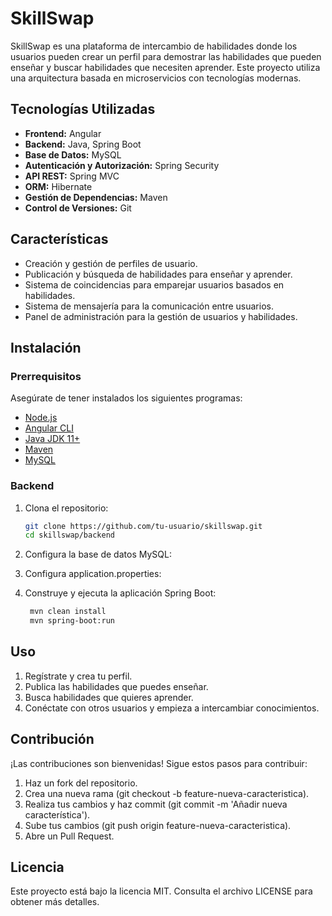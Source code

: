 # SkillSwap

SkillSwap es una plataforma de intercambio de habilidades donde los usuarios pueden crear un perfil para demostrar las habilidades que pueden enseñar y buscar habilidades que necesiten aprender. Este proyecto utiliza una arquitectura basada en microservicios con tecnologías modernas.

## Tecnologías Utilizadas

- **Frontend:** Angular
- **Backend:** Java, Spring Boot
- **Base de Datos:** MySQL
- **Autenticación y Autorización:** Spring Security
- **API REST:** Spring MVC
- **ORM:** Hibernate
- **Gestión de Dependencias:** Maven
- **Control de Versiones:** Git

## Características

- Creación y gestión de perfiles de usuario.
- Publicación y búsqueda de habilidades para enseñar y aprender.
- Sistema de coincidencias para emparejar usuarios basados en habilidades.
- Sistema de mensajería para la comunicación entre usuarios.
- Panel de administración para la gestión de usuarios y habilidades.

## Instalación

### Prerrequisitos

Asegúrate de tener instalados los siguientes programas:

- [Node.js](https://nodejs.org/)
- [Angular CLI](https://angular.io/cli)
- [Java JDK 11+](https://www.oracle.com/java/technologies/javase-jdk11-downloads.html)
- [Maven](https://maven.apache.org/)
- [MySQL](https://www.mysql.com/)

### Backend

1. Clona el repositorio:

   ```bash
   git clone https://github.com/tu-usuario/skillswap.git
   cd skillswap/backend

2. Configura la base de datos MySQL:

3. Configura application.properties:

4. Construye y ejecuta la aplicación Spring Boot:
   ```bash
    mvn clean install
    mvn spring-boot:run

## Uso
1. Regístrate y crea tu perfil.
2. Publica las habilidades que puedes enseñar.
3. Busca habilidades que quieres aprender.
4. Conéctate con otros usuarios y empieza a intercambiar conocimientos.

## Contribución
¡Las contribuciones son bienvenidas! Sigue estos pasos para contribuir:

1. Haz un fork del repositorio.
2. Crea una nueva rama (git checkout -b feature-nueva-caracteristica).
3. Realiza tus cambios y haz commit (git commit -m 'Añadir nueva característica').
4. Sube tus cambios (git push origin feature-nueva-caracteristica).
5. Abre un Pull Request.

## Licencia
Este proyecto está bajo la licencia MIT. Consulta el archivo LICENSE para obtener más detalles.